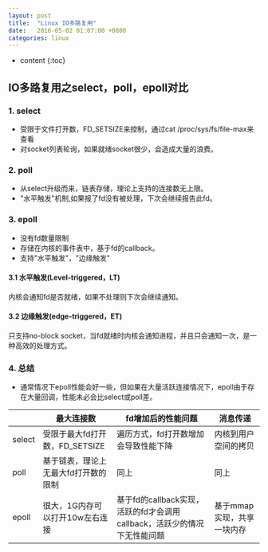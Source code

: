 ```yaml
---
layout: post
title:  "Linux IO多路复用"
date:   2016-05-02 01:07:00 +0800
categories: linux
---
```

* content
{:toc}


## IO多路复用之select，poll，epoll对比
### 1. select
* 受限于文件打开数，FD_SETSIZE来控制，通过cat /proc/sys/fs/file-max来查看
* 对socket列表轮询，如果就绪socket很少，会造成大量的浪费。


### 2. poll
* 从select升级而来，链表存储，理论上支持的连接数无上限。
* "水平触发"机制,如果报了fd没有被处理，下次会继续报告此fd。


### 3. epoll
* 没有fd数量限制
* 存储在内核的事件表中，基于fd的callback。
* 支持"水平触发"，"边缘触发"

#### 3.1 水平触发(Level-triggered，LT)
内核会通知fd是否就绪，如果不处理则下次会继续通知。
#### 3.2 边缘触发(edge-triggered，ET)
只支持no-block socket，当fd就绪时内核会通知进程，并且只会通知一次，是一种高效的处理方式。

### 4. 总结
* 通常情况下epoll性能会好一些，但如果在大量活跃连接情况下，epoll由于存在大量回调，性能未必会比select或poll差。

||最大连接数|fd增加后的性能问题|消息传递|
|-|-|-|-|
|select|受限于最大fd打开数，FD_SETSIZE|遍历方式，fd打开数增加会导致性能下降|内核到用户空间的拷贝|
|poll|基于链表，理论上无最大fd打开数的限制|同上|同上|
|epoll|很大，1G内存可以打开10w左右连接|基于fd的callback实现，活跃的fd才会调用callback，活跃少的情况下无性能问题|基于mmap实现，共享一块内存|
